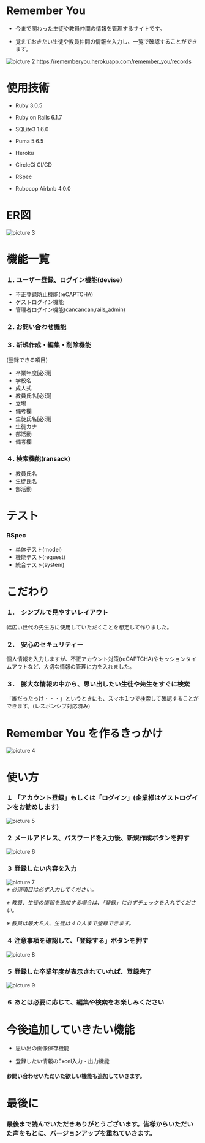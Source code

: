 # Remember You  

* 今まで関わった生徒や教員仲間の情報を管理するサイトです。

* 覚えておきたい生徒や教員仲間の情報を入力し、一覧で確認することができます。

![picture 2](images/af3dcdfa15fa4459ea6cdea445671b69f0c173ad4bf8e94a934534aa70d946dc.png)
https://rememberyou.herokuapp.com/remember_you/records

# 使用技術

* Ruby 3.0.5

* Ruby on Rails 6.1.7

* SQLite3 1.6.0

* Puma 5.6.5

* Heroku

* CircleCi CI/CD

* RSpec

* Rubocop Airbnb 4.0.0

# ER図

![picture 3](images/4bc6ce020ace16e64b28a1c58a5f4953ee970b91b34890c716df505ba8365582.png)  

# 機能一覧

### １. ユーザー登録、ログイン機能(devise)
* 不正登録防止機能(reCAPTCHA)  
* ゲストログイン機能
* 管理者ログイン機能(cancancan,rails_admin)

### ２. お問い合わせ機能

### ３. 新規作成・編集・削除機能   
(登録できる項目)
* 卒業年度[必須]
* 学校名
* 成人式
* 教員氏名[必須]
* 立場
* 備考欄
* 生徒氏名[必須]
* 生徒カナ
* 部活動
* 備考欄
### ４. 検索機能(ransack)
* 教員氏名
* 生徒氏名
* 部活動

# テスト

### RSpec
* 単体テスト(model)
* 機能テスト(request)
* 統合テスト(system)

# こだわり

### １.　シンプルで見やすいレイアウト   
  幅広い世代の先生方に使用していただくことを想定して作りました。

### ２.　安心のセキュリティー  
  個人情報を入力しますが、不正アカウント対策(reCAPTCHA)やセッションタイムアウトなど、大切な情報の管理に力を入れました。

### ３.　膨大な情報の中から、思い出したい生徒や先生をすぐに検索   
  「誰だったっけ・・・」というときにも、スマホ１つで検索して確認することができます。(レスポンシブ対応済み)

# Remember You を作るきっかけ

![picture 4](images/da82e27380c002192c0c5abb812420974850cd78aa7417b674618dcbb914a901.gif)  

# 使い方
### １ 「アカウント登録」もしくは「ログイン」(企業様はゲストログインをお勧めします)

![picture 5](images/3e6115bced105376aefd1409904ec3ad481c239c891399870b6bd07bc0a29fb7.png)  

### ２ メールアドレス、パスワードを入力後、新規作成ボタンを押す

![picture 6](images/448cb5ff771f131240ff4aaeab397d647a1818c10cc0909033c247a5b44d567f.png)  

### ３ 登録したい内容を入力

 
![picture 7](images/780b847d4586c95b2ba23f171c08292c29319e79cdec63f2fd1dedfae50ba870.png)  
_※ 必須項目は必ず入力してください。_

_※ 教員、生徒の情報を追加する場合は、「登録」に必ずチェックを入れてください。_
  
_※ 教員は最大５人、生徒は４０人まで登録できます。_

### ４ 注意事項を確認して、「登録する」ボタンを押す

![picture 8](images/fa908360fbbacbeb75d0bea4c8260318ef8c23d2c8718c3b1ca51cce286ab662.png)  

### ５ 登録した卒業年度が表示されていれば、登録完了

![picture 9](images/0e86c5777df964808cb25e013a41c79049e047010b30ca4919ff1415fc09d811.png)  

### ６ あとは必要に応じて、編集や検索をお楽しみください

# 今後追加していきたい機能

* 思い出の画像保存機能

* 登録したい情報のExcel入力・出力機能

#### お問い合わせいただいた欲しい機能も追加していきます。

# 最後に
### 最後まで読んでいただきありがとうございます。皆様からいただいた声をもとに、バージョンアップを重ねていきます。
